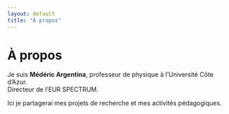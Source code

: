 ```yaml
---
layout: default
title: "À propos"
---
```


# À propos

Je suis **Médéric Argentina**, professeur de physique à l’Université Côte d’Azur.  
Directeur de l’EUR SPECTRUM.  

Ici je partagerai mes projets de recherche et mes activités pédagogiques.
